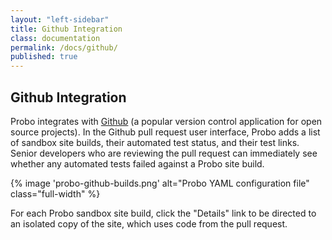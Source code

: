 ```yaml
---
layout: "left-sidebar"
title: Github Integration
class: documentation
permalink: /docs/github/
published: true
---
```


## Github Integration

Probo integrates with [Github](http://github.com/) (a popular version control application for open source projects). In the Github pull request user interface, Probo adds a list of sandbox site builds, their automated test status, and their test links. Senior developers who are reviewing the pull request can immediately see whether any automated tests failed against a Probo site build.

{% image 'probo-github-builds.png' alt="Probo YAML configuration file" class="full-width" %}

For each Probo sandbox site build, click the "Details" link to be directed to an isolated copy of the site, which uses code from the pull request.

